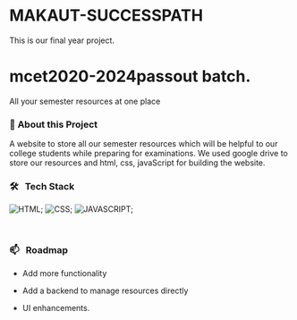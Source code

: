 # MAKAUT-SUCCESSPATH
This is our final year project.
# mcet2020-2024passout batch.
All your semester resources at one place
<br>

### 🔭  **About this Project**

A website to store all our semester resources which will be helpful to our college students while preparing for examinations. We used google drive to store our resources and html, css, javaScript for building the website.
<br>

### 🛠 &nbsp; **Tech Stack**

![HTML](https://img.shields.io/badge/html5%20-%23E34F26.svg?&style=for-the-badge&logo=html5&logoColor=white);
![CSS](https://img.shields.io/badge/css3%20-%231572B6.svg?&style=for-the-badge&logo=css3&logoColor=white);
![JAVASCRIPT](https://img.shields.io/badge/javascript%20-%23323330.svg?&style=for-the-badge&logo=javascript&logoColor=%23F7DF1E);

<br>

### 📫 &nbsp; **Roadmap**

- Add more functionality

- Add a backend to manage resources directly

- UI enhancements.